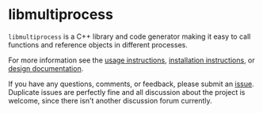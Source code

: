 # libmultiprocess

`libmultiprocess` is a C++ library and code generator making it easy to call functions and reference objects in different processes.

For more information see the [usage instructions](doc/usage.md), [installation instructions](doc/install.md), or [design documentation](doc/design.md).

If you have any questions, comments, or feedback, please submit an [issue](https://github.com/chaincodelabs/libmultiprocess/issues/new).
Duplicate issues are perfectly fine and all discussion about the project is welcome, since there isn't another discussion forum currently.
